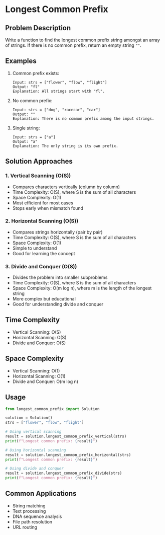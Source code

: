 # Longest Common Prefix

## Problem Description
Write a function to find the longest common prefix string amongst an array of strings. If there is no common prefix, return an empty string `""`.

## Examples
1. Common prefix exists:
   ```
   Input: strs = ["flower", "flow", "flight"]
   Output: "fl"
   Explanation: All strings start with "fl".
   ```

2. No common prefix:
   ```
   Input: strs = ["dog", "racecar", "car"]
   Output: ""
   Explanation: There is no common prefix among the input strings.
   ```

3. Single string:
   ```
   Input: strs = ["a"]
   Output: "a"
   Explanation: The only string is its own prefix.
   ```

## Solution Approaches

### 1. Vertical Scanning (O(S))
- Compares characters vertically (column by column)
- Time Complexity: O(S), where S is the sum of all characters
- Space Complexity: O(1)
- Most efficient for most cases
- Stops early when mismatch found

### 2. Horizontal Scanning (O(S))
- Compares strings horizontally (pair by pair)
- Time Complexity: O(S), where S is the sum of all characters
- Space Complexity: O(1)
- Simple to understand
- Good for learning the concept

### 3. Divide and Conquer (O(S))
- Divides the problem into smaller subproblems
- Time Complexity: O(S), where S is the sum of all characters
- Space Complexity: O(m log n), where m is the length of the longest string
- More complex but educational
- Good for understanding divide and conquer

## Time Complexity
- Vertical Scanning: O(S)
- Horizontal Scanning: O(S)
- Divide and Conquer: O(S)

## Space Complexity
- Vertical Scanning: O(1)
- Horizontal Scanning: O(1)
- Divide and Conquer: O(m log n)

## Usage
```python
from longest_common_prefix import Solution

solution = Solution()
strs = ["flower", "flow", "flight"]

# Using vertical scanning
result = solution.longest_common_prefix_vertical(strs)
print(f"Longest common prefix: {result}")

# Using horizontal scanning
result = solution.longest_common_prefix_horizontal(strs)
print(f"Longest common prefix: {result}")

# Using divide and conquer
result = solution.longest_common_prefix_divide(strs)
print(f"Longest common prefix: {result}")
```

## Common Applications
- String matching
- Text processing
- DNA sequence analysis
- File path resolution
- URL routing 